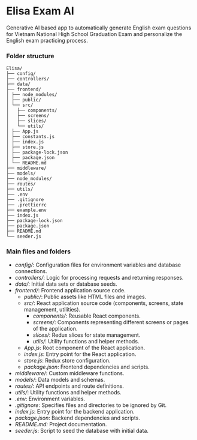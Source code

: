 # Elisa Exam AI

Generative AI based app to automatically generate English exam questions for Vietnam National High School Graduation Exam and personalize the English exam practicing process.

### Folder structure

```
Elisa/
├── config/
├── controllers/
├── data/
├── frontend/
│ ├── node_modules/
│ ├── public/
│ └── src/
│   ├── components/
│   ├── screens/
│   ├── slices/
│   └── utils/
│ ├── App.js
│ ├── constants.js
│ ├── index.js
│ ├── store.js
│ ├── package-lock.json
│ ├── package.json
│ └── README.md
├── middleware/
├── models/
├── node_modules/
├── routes/
├── utils/
├── .env
├── .gitignore
├── .prettierrc
├── example.env
├── index.js
├── package-lock.json
├── package.json
├── README.md
└── seeder.js
```

### Main files and folders

- _config/_: Configuration files for environment variables and database connections.
- _controllers/_: Logic for processing requests and returning responses.
- _data/_: Initial data sets or database seeds.
- _frontend/_: Frontend application source code.
  - _public/_: Public assets like HTML files and images.
  - _src/_: React application source code (components, screens, state management, utilities).
    - _components/_: Reusable React components.
    - _screens/_: Components representing different screens or pages of the application.
    - _slices/_: Redux slices for state management.
    - _utils/_: Utility functions and helper methods.
  - _App.js_: Root component of the React application.
  - _index.js_: Entry point for the React application.
  - _store.js_: Redux store configuration.
  - _package.json_: Frontend dependencies and scripts.
- _middleware/_: Custom middleware functions.
- _models/_: Data models and schemas.
- _routes/_: API endpoints and route definitions.
- _utils/_: Utility functions and helper methods.
- _.env_: Environment variables.
- _.gitignore_: Specifies files and directories to be ignored by Git.
- _index.js_: Entry point for the backend application.
- _package.json_: Backend dependencies and scripts.
- _README.md:_ Project documentation.
- _seeder.js_: Script to seed the database with initial data.

